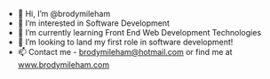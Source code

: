 - 👋 Hi, I’m @brodymileham
- 👀 I’m interested in Software Development
- 🌱 I’m currently learning Front End Web Development Technologies
- 💞️ I’m looking to land my first role in software development!
- 📫 Contact me - brodymileham@hotmail.com or find me at www.brodymileham.com

<!---
brodymileham/brodymileham is a ✨ special ✨ repository because its `README.md` (this file) appears on your GitHub profile.
You can click the Preview link to take a look at your changes.
--->
